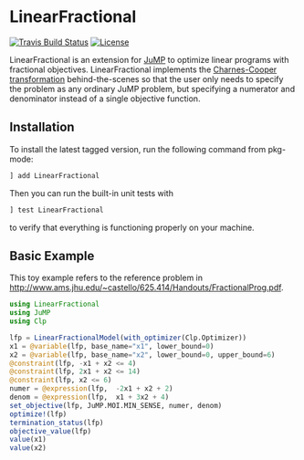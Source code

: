 # LinearFractional

<!-- [![Coverage Status](https://coveralls.io/repos/focusenergy/LinearFractional.jl/badge.svg?branch=master&service=github)](https://coveralls.io/github/focusenergy/LinearFractional.jl?branch=master) -->
[![Travis Build Status](https://travis-ci.org/focusenergy/LinearFractional.jl.svg?branch=master)](https://travis-ci.org/focusenergy/LinearFractional.jl)
[![License](http://img.shields.io/badge/license-MIT-brightgreen.svg?style=flat)](LICENSE.md)

LinearFractional is an extension for [JuMP](https://github.com/JuliaOpt/JuMP.jl) to optimize linear programs with fractional objectives.  LinearFractional implements the [Charnes-Cooper transformation](https://en.wikipedia.org/wiki/Linear-fractional_programming) behind-the-scenes so that the user only needs to specify the problem as any ordinary JuMP problem, but specifying a numerator and denominator instead of a single objective function.


## Installation

To install the latest tagged version, run the following command from pkg-mode:

```julia
] add LinearFractional
```

Then you can run the built-in unit tests with

```julia
] test LinearFractional
```

to verify that everything is functioning properly on your machine.

## Basic Example

This toy example refers to the reference problem in http://www.ams.jhu.edu/~castello/625.414/Handouts/FractionalProg.pdf.

```julia
using LinearFractional
using JuMP
using Clp

lfp = LinearFractionalModel(with_optimizer(Clp.Optimizer))
x1 = @variable(lfp, base_name="x1", lower_bound=0)
x2 = @variable(lfp, base_name="x2", lower_bound=0, upper_bound=6)
@constraint(lfp, -x1 + x2 <= 4)
@constraint(lfp, 2x1 + x2 <= 14)
@constraint(lfp, x2 <= 6)
numer = @expression(lfp,  -2x1 + x2 + 2)
denom = @expression(lfp,  x1 + 3x2 + 4)
set_objective(lfp, JuMP.MOI.MIN_SENSE, numer, denom)
optimize!(lfp)
termination_status(lfp)
objective_value(lfp)
value(x1)
value(x2)
```
